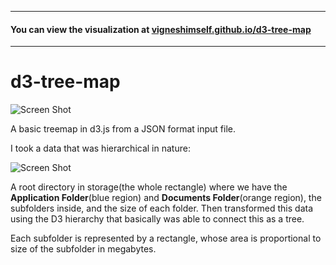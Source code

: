 <hr>

#### You can view the visualization at [vigneshimself.github.io/d3-tree-map](https://vigneshimself.github.io/d3-tree-map/)

<hr/>

# d3-tree-map

![Screen Shot](https://user-images.githubusercontent.com/40684259/160271283-d87dec85-eed5-420a-8f39-ae22f400ae91.png)

A basic treemap in d3.js from a JSON format input file. 

I took a data that was hierarchical in nature:

![Screen Shot](https://user-images.githubusercontent.com/40684259/160256850-34e7d160-fcf0-4f04-8c8f-68f83e0259db.png)

A root directory in storage(the whole rectangle) where we have the <b>Application Folder</b>(blue region) and <b>Documents Folder</b>(orange region), the subfolders inside, and the size of each folder. Then transformed this data using the D3 hierarchy that basically was able to connect this as a tree.

Each subfolder is represented by a rectangle, whose area is proportional to size of the subfolder in megabytes.

